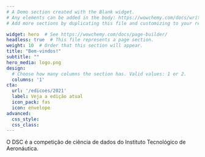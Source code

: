 ```yaml
---
# A Demo section created with the Blank widget.
# Any elements can be added in the body: https://wowchemy.com/docs/writing-markdown-latex/
# Add more sections by duplicating this file and customizing to your requirements.

widget: hero  # See https://wowchemy.com/docs/page-builder/
headless: true  # This file represents a page section.
weight: 10  # Order that this section will appear.
title: "Bem-vindos!"
subtitle: ""
hero_media: logo.png
design:
  # Choose how many columns the section has. Valid values: 1 or 2.
  columns: '1'
cta:
  url: '/edicoes/2021'
  label: Veja a edição atual
  icon_pack: fas
  icon: envelope
advanced:
  css_style:
  css_class:
---
```


O DSC é a competição de ciência de dados do Instituto
Tecnológico de Aeronáutica.
